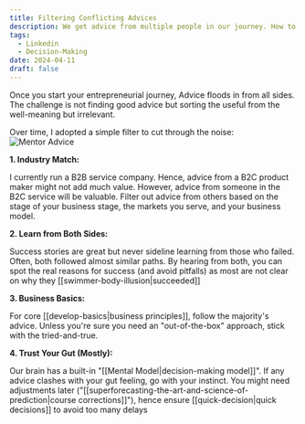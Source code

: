 ```yaml
---
title: Filtering Conflicting Advices
description: We get advice from multiple people in our journey. How to filter out whats not relevant
tags:
  - Linkedin
  - Decision-Making
date: 2024-04-11
draft: false
---
```




Once you start your entrepreneurial journey, Advice floods in from all sides. The challenge is not finding good advice but sorting the useful from the well-meaning but irrelevant. 

Over time, I adopted a simple filter to cut through the noise:
![Mentor Advice](https://images.unsplash.com/photo-1505664194779-8beaceb93744?q=80&w=3570&auto=format&fit=crop&ixlib=rb-4.0.3&ixid=M3wxMjA3fDB8MHxwaG90by1wYWdlfHx8fGVufDB8fHx8fA%3D%3D)

**1. Industry Match:**

I currently run a B2B service company. Hence, advice from a B2C product maker might not add much value. However, advice from someone in the B2C service will be valuable. Filter out advice from others based on the stage of your business stage, the markets you serve, and your business model.

**2. Learn from Both Sides:**

Success stories are great but never sideline learning from those who failed. Often, both followed almost similar paths. By hearing from both, you can spot the real reasons for success (and avoid pitfalls) as most are not clear on why they [[swimmer-body-illusion|succeeded]]

**3. Business Basics:**

For core [[develop-basics|business principles]], follow the majority's advice. Unless you're sure you need an "out-of-the-box" approach, stick with the tried-and-true.

**4. Trust Your Gut (Mostly):**

Our brain has a built-in "[[Mental Model|decision-making model]]". If any advice clashes with your gut feeling, go with your instinct. You might need adjustments later ("[[superforecasting-the-art-and-science-of-prediction|course corrections]]"), hence ensure [[quick-decision|quick decisions]] to avoid too many delays